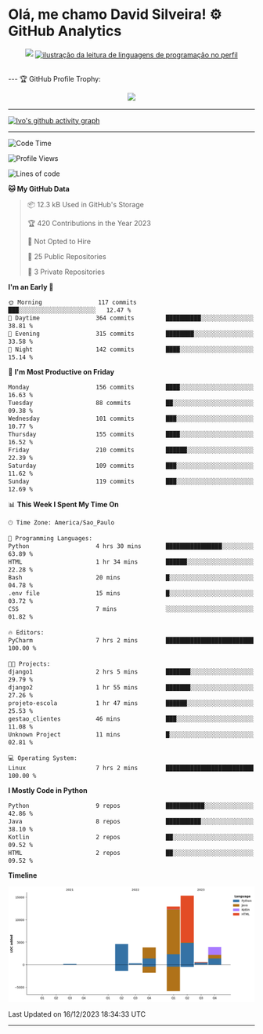 
# Olá, me chamo David Silveira! ⚙️ GitHub Analytics

<div width="100%" align="center">
  <img  src="http://github-profile-summary-cards.vercel.app/api/cards/profile-details?username=DavidSilveira80&theme=transparent"/>
  <a href="https://github.com/Gurupreet" title="ilustração do mapeamento de linguagens">
  <img align="center" src="https://github-readme-stats.vercel.app/api/top-langs/?username=DavidSilveira80&theme=dracula&hide_langs_below=1" alt="ilustração da leitura de linguagens de programação no perfil"/>
</a>
</div>


<br />

--- 🏆 GitHub Profile Trophy:

<p align="center">
  <a
    href="https://github.com/ryo-ma/github-profile-trophy"
    title="repositório de troféus"
  >
    <img
      width="800"
      src="https://github-profile-trophy.vercel.app/?username=DavidSilveira80&column=8&theme=darkhub&no-frame=true&no-bg=true"
    />
  </a>
</p>

---
[![Ivo's github activity graph](https://github-readme-activity-graph.vercel.app/graph?username=DavidSilveira80&bg_color=0d1117&color=708090&line=139ae1&point=ffffff&area=true&hide_border=true)](https://github.com/ip681/)

---
<!--START_SECTION:waka-->
![Code Time](http://img.shields.io/badge/Code%20Time-107%20hrs%2039%20mins-blue)

![Profile Views](http://img.shields.io/badge/Profile%20Views-80-blue)

![Lines of code](https://img.shields.io/badge/From%20Hello%20World%20I%27ve%20Written-41.6%20thousand%20lines%20of%20code-blue)

**🐱 My GitHub Data** 

> 📦 12.3 kB Used in GitHub's Storage 
 > 
> 🏆 420 Contributions in the Year 2023
 > 
> 🚫 Not Opted to Hire
 > 
> 📜 25 Public Repositories 
 > 
> 🔑 3 Private Repositories 
 > 
**I'm an Early 🐤** 

```text
🌞 Morning                117 commits         ███░░░░░░░░░░░░░░░░░░░░░░   12.47 % 
🌆 Daytime                364 commits         ██████████░░░░░░░░░░░░░░░   38.81 % 
🌃 Evening                315 commits         ████████░░░░░░░░░░░░░░░░░   33.58 % 
🌙 Night                  142 commits         ████░░░░░░░░░░░░░░░░░░░░░   15.14 % 
```
📅 **I'm Most Productive on Friday** 

```text
Monday                   156 commits         ████░░░░░░░░░░░░░░░░░░░░░   16.63 % 
Tuesday                  88 commits          ██░░░░░░░░░░░░░░░░░░░░░░░   09.38 % 
Wednesday                101 commits         ███░░░░░░░░░░░░░░░░░░░░░░   10.77 % 
Thursday                 155 commits         ████░░░░░░░░░░░░░░░░░░░░░   16.52 % 
Friday                   210 commits         ██████░░░░░░░░░░░░░░░░░░░   22.39 % 
Saturday                 109 commits         ███░░░░░░░░░░░░░░░░░░░░░░   11.62 % 
Sunday                   119 commits         ███░░░░░░░░░░░░░░░░░░░░░░   12.69 % 
```


📊 **This Week I Spent My Time On** 

```text
🕑︎ Time Zone: America/Sao_Paulo

💬 Programming Languages: 
Python                   4 hrs 30 mins       ████████████████░░░░░░░░░   63.89 % 
HTML                     1 hr 34 mins        ██████░░░░░░░░░░░░░░░░░░░   22.28 % 
Bash                     20 mins             █░░░░░░░░░░░░░░░░░░░░░░░░   04.78 % 
.env file                15 mins             █░░░░░░░░░░░░░░░░░░░░░░░░   03.72 % 
CSS                      7 mins              ░░░░░░░░░░░░░░░░░░░░░░░░░   01.82 % 

🔥 Editors: 
PyCharm                  7 hrs 2 mins        █████████████████████████   100.00 % 

🐱‍💻 Projects: 
django1                  2 hrs 5 mins        ███████░░░░░░░░░░░░░░░░░░   29.79 % 
django2                  1 hr 55 mins        ███████░░░░░░░░░░░░░░░░░░   27.26 % 
projeto-escola           1 hr 47 mins        ██████░░░░░░░░░░░░░░░░░░░   25.53 % 
gestao_clientes          46 mins             ███░░░░░░░░░░░░░░░░░░░░░░   11.08 % 
Unknown Project          11 mins             █░░░░░░░░░░░░░░░░░░░░░░░░   02.81 % 

💻 Operating System: 
Linux                    7 hrs 2 mins        █████████████████████████   100.00 % 
```

**I Mostly Code in Python** 

```text
Python                   9 repos             ███████████░░░░░░░░░░░░░░   42.86 % 
Java                     8 repos             ██████████░░░░░░░░░░░░░░░   38.10 % 
Kotlin                   2 repos             ██░░░░░░░░░░░░░░░░░░░░░░░   09.52 % 
HTML                     2 repos             ██░░░░░░░░░░░░░░░░░░░░░░░   09.52 % 
```



**Timeline**

![Lines of Code chart](https://raw.githubusercontent.com/DavidSilveira80/DavidSilveira80/master/assets/bar_graph.png)


 Last Updated on 16/12/2023 18:34:33 UTC
<!--END_SECTION:waka-->

---


